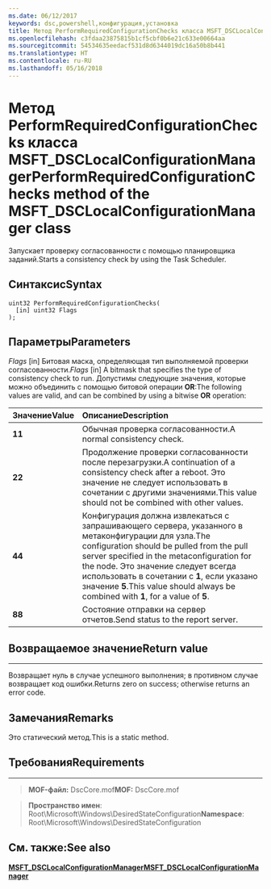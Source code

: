 ```yaml
---
ms.date: 06/12/2017
keywords: dsc,powershell,конфигурация,установка
title: Метод PerformRequiredConfigurationChecks класса MSFT_DSCLocalConfigurationManager
ms.openlocfilehash: c3fdaa23875815b1cf5cbf0b6e21c633e00664aa
ms.sourcegitcommit: 54534635eedacf531d8d6344019dc16a50b8b441
ms.translationtype: HT
ms.contentlocale: ru-RU
ms.lasthandoff: 05/16/2018
---
```

# <a name="performrequiredconfigurationchecks-method-of-the-msftdsclocalconfigurationmanager-class"></a><span data-ttu-id="7b8ef-103">Метод PerformRequiredConfigurationChecks класса MSFT_DSCLocalConfigurationManager</span><span class="sxs-lookup"><span data-stu-id="7b8ef-103">PerformRequiredConfigurationChecks method of the MSFT_DSCLocalConfigurationManager class</span></span>

<span data-ttu-id="7b8ef-104">Запускает проверку согласованности с помощью планировщика заданий.</span><span class="sxs-lookup"><span data-stu-id="7b8ef-104">Starts a consistency check by using the Task Scheduler.</span></span>

<a name="syntax"></a><span data-ttu-id="7b8ef-105">Синтаксис</span><span class="sxs-lookup"><span data-stu-id="7b8ef-105">Syntax</span></span>
------

```mof
uint32 PerformRequiredConfigurationChecks(
  [in] uint32 Flags
);
```

<a name="parameters"></a><span data-ttu-id="7b8ef-106">Параметры</span><span class="sxs-lookup"><span data-stu-id="7b8ef-106">Parameters</span></span>
----------

<span data-ttu-id="7b8ef-107">*Flags* \[in\] Битовая маска, определяющая тип выполняемой проверки согласованности.</span><span class="sxs-lookup"><span data-stu-id="7b8ef-107">*Flags* \[in\] A bitmask that specifies the type of consistency check to run.</span></span> <span data-ttu-id="7b8ef-108">Допустимы следующие значения, которые можно объединить с помощью битовой операции **OR**:</span><span class="sxs-lookup"><span data-stu-id="7b8ef-108">The following values are valid, and can be combined by using a bitwise **OR** operation:</span></span>

|<span data-ttu-id="7b8ef-109">Значение</span><span class="sxs-lookup"><span data-stu-id="7b8ef-109">Value</span></span> |<span data-ttu-id="7b8ef-110">Описание</span><span class="sxs-lookup"><span data-stu-id="7b8ef-110">Description</span></span> |
|:--- |:---|
|<span data-ttu-id="7b8ef-111">**1**</span><span class="sxs-lookup"><span data-stu-id="7b8ef-111">**1**</span></span> | <span data-ttu-id="7b8ef-112">Обычная проверка согласованности.</span><span class="sxs-lookup"><span data-stu-id="7b8ef-112">A normal consistency check.</span></span> |
|<span data-ttu-id="7b8ef-113">**2**</span><span class="sxs-lookup"><span data-stu-id="7b8ef-113">**2**</span></span> | <span data-ttu-id="7b8ef-114">Продолжение проверки согласованности после перезагрузки.</span><span class="sxs-lookup"><span data-stu-id="7b8ef-114">A continuation of a consistency check after a reboot.</span></span> <span data-ttu-id="7b8ef-115">Это значение не следует использовать в сочетании с другими значениями.</span><span class="sxs-lookup"><span data-stu-id="7b8ef-115">This value should not be combined with other values.</span></span> |
|<span data-ttu-id="7b8ef-116">**4**</span><span class="sxs-lookup"><span data-stu-id="7b8ef-116">**4**</span></span> | <span data-ttu-id="7b8ef-117">Конфигурация должна извлекаться с запрашивающего сервера, указанного в метаконфигурации для узла.</span><span class="sxs-lookup"><span data-stu-id="7b8ef-117">The configuration should be pulled from the pull server specified in the metaconfiguration for the node.</span></span> <span data-ttu-id="7b8ef-118">Это значение следует всегда использовать в сочетании с **1**, если указано значение **5**.</span><span class="sxs-lookup"><span data-stu-id="7b8ef-118">This value should always be combined with **1**, for a value of **5**.</span></span> |
|<span data-ttu-id="7b8ef-119">**8**</span><span class="sxs-lookup"><span data-stu-id="7b8ef-119">**8**</span></span> | <span data-ttu-id="7b8ef-120">Состояние отправки на сервер отчетов.</span><span class="sxs-lookup"><span data-stu-id="7b8ef-120">Send status to the report server.</span></span> |

## <a name="return-value"></a><span data-ttu-id="7b8ef-121">Возвращаемое значение</span><span class="sxs-lookup"><span data-stu-id="7b8ef-121">Return value</span></span>
------------

<span data-ttu-id="7b8ef-122">Возвращает нуль в случае успешного выполнения; в противном случае возвращает код ошибки.</span><span class="sxs-lookup"><span data-stu-id="7b8ef-122">Returns zero on success; otherwise returns an error code.</span></span>

## <a name="remarks"></a><span data-ttu-id="7b8ef-123">Замечания</span><span class="sxs-lookup"><span data-stu-id="7b8ef-123">Remarks</span></span>

<span data-ttu-id="7b8ef-124">Это статический метод.</span><span class="sxs-lookup"><span data-stu-id="7b8ef-124">This is a static method.</span></span>

## <a name="requirements"></a><span data-ttu-id="7b8ef-125">Требования</span><span class="sxs-lookup"><span data-stu-id="7b8ef-125">Requirements</span></span>
------------
><span data-ttu-id="7b8ef-126">**MOF-файл:** DscCore.mof</span><span class="sxs-lookup"><span data-stu-id="7b8ef-126">**MOF:** DscCore.mof</span></span>

><span data-ttu-id="7b8ef-127">**Пространство имен**: Root\Microsoft\Windows\DesiredStateConfiguration</span><span class="sxs-lookup"><span data-stu-id="7b8ef-127">**Namespace**: Root\Microsoft\Windows\DesiredStateConfiguration</span></span>


## <a name="see-also"></a><span data-ttu-id="7b8ef-128">См. также:</span><span class="sxs-lookup"><span data-stu-id="7b8ef-128">See also</span></span>


[<span data-ttu-id="7b8ef-129">**MSFT_DSCLocalConfigurationManager**</span><span class="sxs-lookup"><span data-stu-id="7b8ef-129">**MSFT_DSCLocalConfigurationManager**</span></span>](msft-dsclocalconfigurationmanager.md)